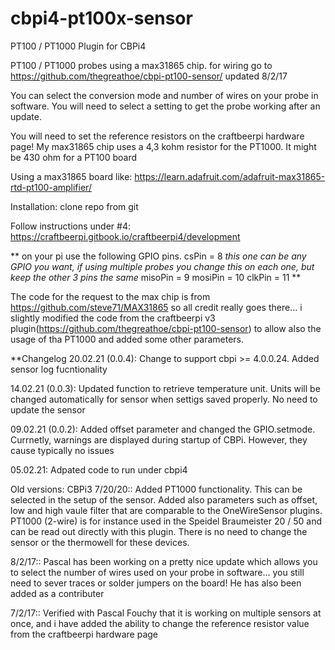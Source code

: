 # cbpi4-pt100x-sensor

PT100 / PT1000 Plugin for CBPi4

PT100 / PT1000 probes using a max31865 chip.  for wiring go to https://github.com/thegreathoe/cbpi-pt100-sensor/ updated 8/2/17

You can select the conversion mode and number of wires on your probe in software.  You will need to select a setting to get the probe working after an update.

You will need to set the reference resistors on the craftbeerpi hardware page!  My max31865 chip uses a 4,3 kohm resistor for the PT1000. It might be 430 ohm for a PT100 board

Using a max31865 board like: https://learn.adafruit.com/adafruit-max31865-rtd-pt100-amplifier/

Installation:
clone repo from git

Follow instructions under #4:
https://craftbeerpi.gitbook.io/craftbeerpi4/development

**
on your pi use the following GPIO pins.
csPin = 8  *this one can be any GPIO you want, if using multiple probes you change this on each one, but keep the other 3 pins the same*
misoPin = 9
mosiPin = 10
clkPin = 11
**

The code for the request to the max chip is from https://github.com/steve71/MAX31865 so all credit really goes there... i slightly modified the code from the craftbeerpi v3 plugin(https://github.com/thegreathoe/cbpi-pt100-sensor) to allow also the usage of tha PT1000 and added some other parameters.

**Changelog 
20.02.21 (0.0.4): Change to support cbpi >= 4.0.0.24. Added sensor log fucntionality

14.02.21 (0.0.3): Updated function to retrieve temperature unit. Units will be changed automatically for sensor when settigs saved properly. No need to update the sensor 

09.02.21 (0.0.2): Added offset parameter and changed the GPIO.setmode. Currnetly, warnings are displayed during startup of CBPi. However, they cause typically no issues


05.02.21: Adpated code to run under cbpi4

Old versions:
CBPi3
7/20/20:: Added PT1000 functionality. This can be selected in the setup of the sensor. Added also parameters such as offset, low and high vaule filter that are comparable to the OneWireSensor plugins. PT1000 (2-wire) is for instance used in the Speidel Braumeister 20 / 50 and can be read out directly with this plugin. There is no need to change the sensor or the thermowell for these devices.

8/2/17:: Pascal has been working on a pretty nice update which allows you to select the number of wires used on your probe in software... you still need to sever traces or solder jumpers on the board!  He has also been added as a contributer

7/2/17:: Verified with Pascal Fouchy that it is working on multiple sensors at once, and i have added the ability to change the reference resistor value from the craftbeerpi hardware page

